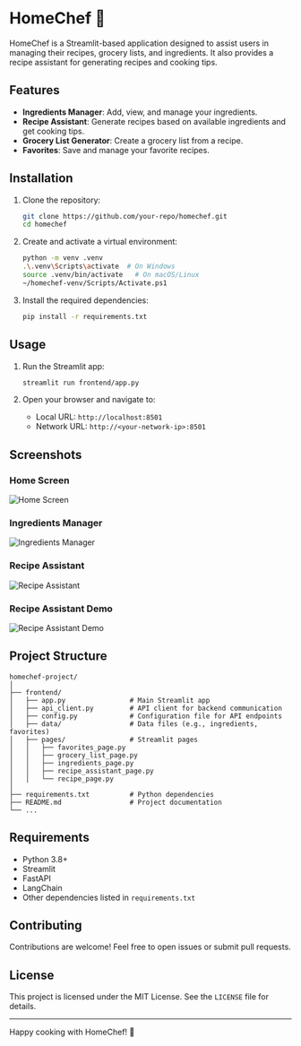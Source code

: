 # HomeChef 🍳

HomeChef is a Streamlit-based application designed to assist users in managing their recipes, grocery lists, and ingredients. It also provides a recipe assistant for generating recipes and cooking tips.

## Features

- **Ingredients Manager**: Add, view, and manage your ingredients.
- **Recipe Assistant**: Generate recipes based on available ingredients and get cooking tips.
- **Grocery List Generator**: Create a grocery list from a recipe.
- **Favorites**: Save and manage your favorite recipes.

## Installation

1. Clone the repository:
   ```bash
   git clone https://github.com/your-repo/homechef.git
   cd homechef
   ```

2. Create and activate a virtual environment:
   ```bash
   python -m venv .venv
   .\.venv\Scripts\activate  # On Windows
   source .venv/bin/activate   # On macOS/Linux
   ~/homechef-venv/Scripts/Activate.ps1
   ```

3. Install the required dependencies:
   ```bash
   pip install -r requirements.txt
   ```

## Usage

1. Run the Streamlit app:
   ```bash
   streamlit run frontend/app.py
   ```

2. Open your browser and navigate to:
   - Local URL: `http://localhost:8501`
   - Network URL: `http://<your-network-ip>:8501`

## Screenshots

### Home Screen
![Home Screen](images/home_screen.png)

### Ingredients Manager
![Ingredients Manager](images/ingredients_manager.png)

### Recipe Assistant
![Recipe Assistant](images/recipe_assistant.png)

### Recipe Assistant Demo
![Recipe Assistant Demo](images/recipe_assitant_demo.png)

## Project Structure

```
homechef-project/
│
├── frontend/
│   ├── app.py                # Main Streamlit app
│   ├── api_client.py         # API client for backend communication
│   ├── config.py             # Configuration file for API endpoints
│   ├── data/                 # Data files (e.g., ingredients, favorites)
│   ├── pages/                # Streamlit pages
│   │   ├── favorites_page.py
│   │   ├── grocery_list_page.py
│   │   ├── ingredients_page.py
│   │   ├── recipe_assistant_page.py
│   │   └── recipe_page.py
│
├── requirements.txt          # Python dependencies
├── README.md                 # Project documentation
└── ...
```

## Requirements

- Python 3.8+
- Streamlit
- FastAPI
- LangChain
- Other dependencies listed in `requirements.txt`

## Contributing

Contributions are welcome! Feel free to open issues or submit pull requests.

## License

This project is licensed under the MIT License. See the `LICENSE` file for details.

---

Happy cooking with HomeChef! 🍳
